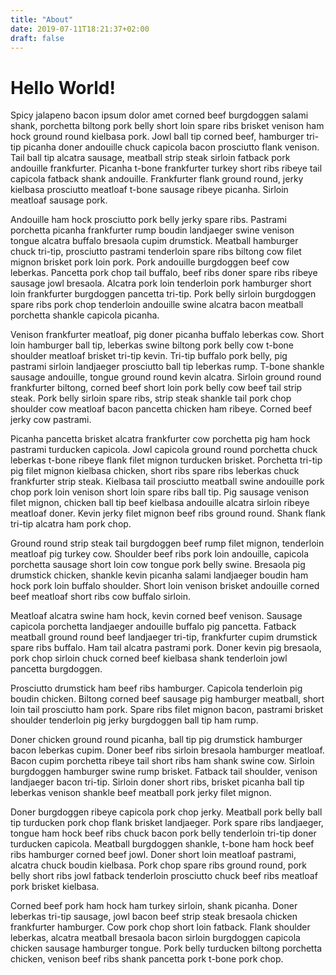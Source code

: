 ```yaml
---
title: "About"
date: 2019-07-11T18:21:37+02:00
draft: false
---
```


# Hello World!
Spicy jalapeno bacon ipsum dolor amet corned beef burgdoggen salami shank, porchetta biltong pork belly short loin spare ribs brisket venison ham hock ground round kielbasa pork. Jowl ball tip corned beef, hamburger tri-tip picanha doner andouille chuck capicola bacon prosciutto flank venison. Tail ball tip alcatra sausage, meatball strip steak sirloin fatback pork andouille frankfurter. Picanha t-bone frankfurter turkey short ribs ribeye tail capicola fatback shank andouille. Frankfurter flank ground round, jerky kielbasa prosciutto meatloaf t-bone sausage ribeye picanha. Sirloin meatloaf sausage pork.

Andouille ham hock prosciutto pork belly jerky spare ribs. Pastrami porchetta picanha frankfurter rump boudin landjaeger swine venison tongue alcatra buffalo bresaola cupim drumstick. Meatball hamburger chuck tri-tip, prosciutto pastrami tenderloin spare ribs biltong cow filet mignon brisket pork loin pork. Pork andouille burgdoggen beef cow leberkas. Pancetta pork chop tail buffalo, beef ribs doner spare ribs ribeye sausage jowl bresaola. Alcatra pork loin tenderloin pork hamburger short loin frankfurter burgdoggen pancetta tri-tip. Pork belly sirloin burgdoggen spare ribs pork chop tenderloin andouille swine alcatra bacon meatball porchetta shankle capicola picanha.

Venison frankfurter meatloaf, pig doner picanha buffalo leberkas cow. Short loin hamburger ball tip, leberkas swine biltong pork belly cow t-bone shoulder meatloaf brisket tri-tip kevin. Tri-tip buffalo pork belly, pig pastrami sirloin landjaeger prosciutto ball tip leberkas rump. T-bone shankle sausage andouille, tongue ground round kevin alcatra. Sirloin ground round frankfurter biltong, corned beef short loin pork belly cow beef tail strip steak. Pork belly sirloin spare ribs, strip steak shankle tail pork chop shoulder cow meatloaf bacon pancetta chicken ham ribeye. Corned beef jerky cow pastrami.

Picanha pancetta brisket alcatra frankfurter cow porchetta pig ham hock pastrami turducken capicola. Jowl capicola ground round porchetta chuck leberkas t-bone ribeye flank filet mignon turducken brisket. Porchetta tri-tip pig filet mignon kielbasa chicken, short ribs spare ribs leberkas chuck frankfurter strip steak. Kielbasa tail prosciutto meatball swine andouille pork chop pork loin venison short loin spare ribs ball tip. Pig sausage venison filet mignon, chicken ball tip beef kielbasa andouille alcatra sirloin ribeye meatloaf doner. Kevin jerky filet mignon beef ribs ground round. Shank flank tri-tip alcatra ham pork chop.

Ground round strip steak tail burgdoggen beef rump filet mignon, tenderloin meatloaf pig turkey cow. Shoulder beef ribs pork loin andouille, capicola porchetta sausage short loin cow tongue pork belly swine. Bresaola pig drumstick chicken, shankle kevin picanha salami landjaeger boudin ham hock pork loin buffalo shoulder. Short loin venison brisket andouille corned beef meatloaf short ribs cow buffalo sirloin.

Meatloaf alcatra swine ham hock, kevin corned beef venison. Sausage capicola porchetta landjaeger andouille buffalo pig pancetta. Fatback meatball ground round beef landjaeger tri-tip, frankfurter cupim drumstick spare ribs buffalo. Ham tail alcatra pastrami pork. Doner kevin pig bresaola, pork chop sirloin chuck corned beef kielbasa shank tenderloin jowl pancetta burgdoggen.

Prosciutto drumstick ham beef ribs hamburger. Capicola tenderloin pig boudin chicken. Biltong corned beef sausage pig hamburger meatball, short loin tail prosciutto ham pork. Spare ribs filet mignon bacon, pastrami brisket shoulder tenderloin pig jerky burgdoggen ball tip ham rump.

Doner chicken ground round picanha, ball tip pig drumstick hamburger bacon leberkas cupim. Doner beef ribs sirloin bresaola hamburger meatloaf. Bacon cupim porchetta ribeye tail short ribs ham shank swine cow. Sirloin burgdoggen hamburger swine rump brisket. Fatback tail shoulder, venison landjaeger bacon tri-tip. Sirloin doner short ribs, brisket picanha ball tip leberkas venison shankle beef meatball pork jerky filet mignon.

Doner burgdoggen ribeye capicola pork chop jerky. Meatball pork belly ball tip turducken pork chop flank brisket landjaeger. Pork spare ribs landjaeger, tongue ham hock beef ribs chuck bacon pork belly tenderloin tri-tip doner turducken capicola. Meatball burgdoggen shankle, t-bone ham hock beef ribs hamburger corned beef jowl. Doner short loin meatloaf pastrami, alcatra chuck boudin kielbasa. Pork chop spare ribs ground round, pork belly short ribs jowl fatback tenderloin prosciutto chuck beef ribs meatloaf pork brisket kielbasa.

Corned beef pork ham hock ham turkey sirloin, shank picanha. Doner leberkas tri-tip sausage, jowl bacon beef strip steak bresaola chicken frankfurter hamburger. Cow pork chop short loin fatback. Flank shoulder leberkas, alcatra meatball bresaola bacon sirloin burgdoggen capicola chicken sausage hamburger tongue. Pork belly turducken biltong porchetta chicken, venison beef ribs shank pancetta pork t-bone pork chop.